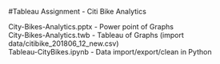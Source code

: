
#Tableau Assignment - Citi Bike Analytics  

City-Bikes-Analytics.pptx - Power point of Graphs  
City-Bikes-Analytics.twb - Tableau of Graphs (import data/citibike_201806_12_new.csv)  
Tableau-CityBikes.ipynb - Data import/export/clean in Python  



